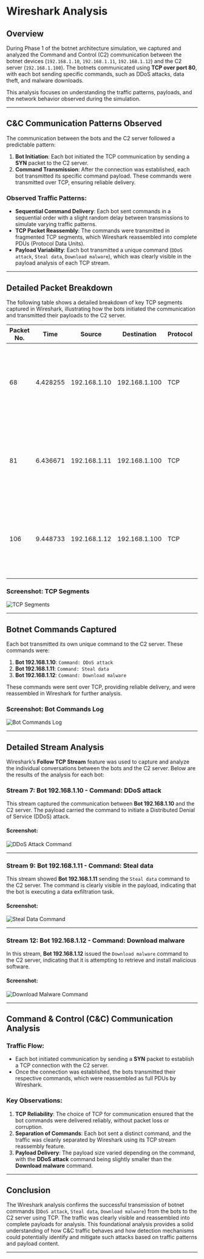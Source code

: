 # Wireshark Analysis

## Overview
During Phase 1 of the botnet architecture simulation, we captured and analyzed the Command and Control (C2) communication between the botnet devices (`192.168.1.10`, `192.168.1.11`, `192.168.1.12`) and the C2 server (`192.168.1.100`). The botnets communicated using **TCP over port 80**, with each bot sending specific commands, such as DDoS attacks, data theft, and malware downloads.

This analysis focuses on understanding the traffic patterns, payloads, and the network behavior observed during the simulation.

---

## C&C Communication Patterns Observed
The communication between the bots and the C2 server followed a predictable pattern:
1. **Bot Initiation**: Each bot initiated the TCP communication by sending a **SYN** packet to the C2 server.
2. **Command Transmission**: After the connection was established, each bot transmitted its specific command payload. These commands were transmitted over TCP, ensuring reliable delivery.

### Observed Traffic Patterns:
- **Sequential Command Delivery**: Each bot sent commands in a sequential order with a slight random delay between transmissions to simulate varying traffic patterns.
- **TCP Packet Reassembly**: The commands were transmitted in fragmented TCP segments, which Wireshark reassembled into complete PDUs (Protocol Data Units).
- **Payload Variability**: Each bot transmitted a unique command (`DDoS attack`, `Steal data`, `Download malware`), which was clearly visible in the payload analysis of each TCP stream.

---

## Detailed Packet Breakdown
The following table shows a detailed breakdown of key TCP segments captured in Wireshark, illustrating how the bots initiated the communication and transmitted their payloads to the C2 server.

| Packet No. | Time      | Source       | Destination  | Protocol | Length | Info                                             |
|------------|-----------|--------------|--------------|----------|--------|--------------------------------------------------|
| 68         | 4.428255  | 192.168.1.10 | 192.168.1.100| TCP      | 74     | 20 → 80 [SYN] Seq=0 Win=8192 Len=20 [TCP segment of a reassembled PDU] |
| 81         | 6.436671  | 192.168.1.11 | 192.168.1.100| TCP      | 73     | 20 → 80 [SYN] Seq=0 Win=8192 Len=19 [TCP segment of a reassembled PDU] |
| 106        | 9.448733  | 192.168.1.12 | 192.168.1.100| TCP      | 79     | 20 → 80 [SYN] Seq=0 Win=8192 Len=25 [TCP segment of a reassembled PDU] |

### Screenshot: TCP Segments
![TCP Segments](phase1/screenshots/wireshark_tcp_segments.png)

---

## Botnet Commands Captured
Each bot transmitted its own unique command to the C2 server. These commands were:
1. **Bot 192.168.1.10**: `Command: DDoS attack`
2. **Bot 192.168.1.11**: `Command: Steal data`
3. **Bot 192.168.1.12**: `Command: Download malware`

These commands were sent over TCP, providing reliable delivery, and were reassembled in Wireshark for further analysis.

### Screenshot: Bot Commands Log
![Bot Commands Log](phase1/screenshots/python_script_bot_commands_log.png)

---

## Detailed Stream Analysis
Wireshark’s **Follow TCP Stream** feature was used to capture and analyze the individual conversations between the bots and the C2 server. Below are the results of the analysis for each bot:

### Stream 7: Bot 192.168.1.10 - Command: DDoS attack
This stream captured the communication between **Bot 192.168.1.10** and the C2 server. The payload carried the command to initiate a Distributed Denial of Service (DDoS) attack.

#### Screenshot:
![DDoS Attack Command](phase1/screenshots/wireshark_follow_tcp_stream_ddos_attack.png)

---

### Stream 9: Bot 192.168.1.11 - Command: Steal data
This stream showed **Bot 192.168.1.11** sending the `Steal data` command to the C2 server. The command is clearly visible in the payload, indicating that the bot is executing a data exfiltration task.

#### Screenshot:
![Steal Data Command](phase1/screenshots/wireshark_follow_tcp_stream_steal_data.png)

---

### Stream 12: Bot 192.168.1.12 - Command: Download malware
In this stream, **Bot 192.168.1.12** issued the `Download malware` command to the C2 server, indicating that it is attempting to retrieve and install malicious software.

#### Screenshot:
![Download Malware Command](phase1/screenshots/wireshark_follow_tcp_stream_download_malware.png)

---

## Command & Control (C&C) Communication Analysis
### Traffic Flow:
- Each bot initiated communication by sending a **SYN** packet to establish a TCP connection with the C2 server.
- Once the connection was established, the bots transmitted their respective commands, which were reassembled as full PDUs by Wireshark.

### Key Observations:
1. **TCP Reliability**: The choice of TCP for communication ensured that the bot commands were delivered reliably, without packet loss or corruption.
2. **Separation of Commands**: Each bot sent a distinct command, and the traffic was cleanly separated by Wireshark using its TCP stream reassembly feature.
3. **Payload Delivery**: The payload size varied depending on the command, with the **DDoS attack** command being slightly smaller than the **Download malware** command.

---

## Conclusion
The Wireshark analysis confirms the successful transmission of botnet commands (`DDoS attack`, `Steal data`, `Download malware`) from the bots to the C2 server using TCP. The traffic was clearly visible and reassembled into complete payloads for analysis. This foundational analysis provides a solid understanding of how C&C traffic behaves and how detection mechanisms could potentially identify and mitigate such attacks based on traffic patterns and payload content.

---

